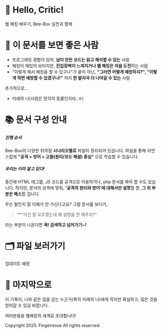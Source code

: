 # 👋 Hello, Critic!

웹 해킹 배우기, Bee-Box 실전과 함께

# 🏹 이 문서를 보면 좋은 사람

- 프로그래밍 경험이 있어, **남이 만든 코드는 읽고 해석할 수 있는** 사람
- 해킹이 재밌어 보이지만, **진입장벽이 느껴지거나 웹 해킹은 처음 도전**하는 사람
- "이렇게 해서 해킹을 할 수 있구나"가 끝이 아닌, **"그러면 어떻게 예방하지?", "이렇게 하면 예방할 수 있겠구나!"** 까지 **한 발자국 더 나아갈 수 있는** 사람

추가적으로...
- 미래의 나(사람은 망각의 동물인지라..ㅎ)

# 📚 문서 구성 안내

##### 진행 순서
Bee-Box의 다양한 취약점 **시나리오별로** 파일이 정리되어 있습니다.
파일을 통해 자연스럽게 **"공격 > 방어 > 고찰(원리/코드 해설) 중심"** 으로 학습할 수 있습니다.

##### 우리는 이미 알고 있다!
중간에 HTML 태그를, JS 코드를 공격으로 이용하거나, php 문서를 봐야 할 수도 있습니다.
하지만, 문서의 성격에 맞춰, **'공격의 원리와 방어'에 대해서만 설명**할 뿐, **그 외 부분은 패스**할 겁니다.

무슨 말인지 잘 이해가 안 가신다고요?
그럼 문서를 보다가,

> **"이건 잘 모르겠는데 왜 설명을 안 해주지?"

라는 부분이 나온다면 **꼭! 검색하고 넘어가기~!**

# 🗂️ 파일 보러가기

업데이트 예정

# 🎉 마지막으로

이 기록이,
나와 같은 길을 걷는 누군가(특히 미래의 나)에게
작지만 확실하고, 많은 것을 얻어갈 수 있길 바랍니다.

여러분들을 웹해킹의 세계로 초대합니다!

Copyright 2025. Fingerissue All rights reserved.
